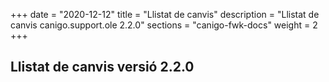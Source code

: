 +++
date        = "2020-12-12"
title       = "Llistat de canvis"
description = "Llistat de canvis canigo.support.ole 2.2.0"
sections    = "canigo-fwk-docs"
weight		= 2
+++

## Llistat de canvis versió 2.2.0

